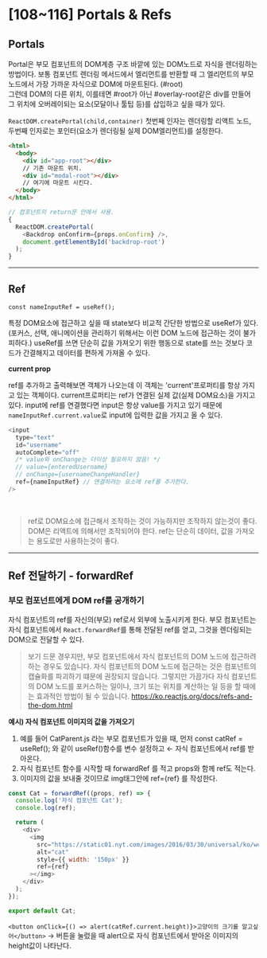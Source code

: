 # [108~116] Portals & Refs

## Portals

Portal은 부모 컴포넌트의 DOM계층 구조 바깥에 있는 DOM노드로 자식을 렌더링하는 방법이다.
보통 컴포넌트 렌더링 메서드에서 엘리먼트를 반환할 때 그 엘리먼트의 부모노드에서 가장 가까운 자식으로 DOM에 마운트된다. (#root)  
그런데 DOM의 다른 위치, 이를테면 #root가 아닌 #overlay-root같은 div를 만들어 그 위치에 오버레이되는 요소(모달이나 툴팁 등)를 삽입하고 싶을 때가 있다.

`ReactDOM.createPortal(child,container)`
첫번째 인자는 렌더링할 리액트 노드, 두번째 인자로는 포인터(요소가 렌더링될 실제 DOM엘리먼트)를 설정한다.

```html
<html>
  <body>
    <div id="app-root"></div>
    // 기존 마운트 위치.
    <div id="modal-root"></div>
    // 여기에 마운트 시킨다.
  </body>
</html>
```

```js
// 컴포넌트의 return문 안에서 사용.
{
  ReactDOM.createPortal(
    <Backdrop onConfirm={props.onConfirm} />,
    document.getElementById('backdrop-root')
  );
}
```

---

## Ref

`const nameInputRef = useRef();`

특정 DOM요소에 접근하고 싶을 때 state보다 비교적 간단한 방법으로 useRef가 있다. (포커스, 선택, 애니메이션을 관리하기 위해서는 이런 DOM 노드에 접근하는 것이 불가피하다.)
useRef를 쓰면 단순히 값을 가져오기 위한 행동으로 state를 쓰는 것보다 코드가 간결해지고 데이터를 편하게 가져올 수 있다.

**current prop**

ref를 추가하고 출력해보면 객체가 나오는데 이 객체는 'current'프로퍼티를 항상 가지고 있는 객체이다. current프로퍼티는 ref가 연결된 실제 값(실제 DOM요소)을 가지고 있다.
input에 ref를 연결했다면 input은 항상 value를 가지고 있기 때문에 `nameInputRef.current.value`로 input에 입력한 값을 가지고 올 수 있다.

```js
<input
  type="text"
  id="username"
  autoComplete="off"
  /* value와 onChange는 더이상 필요하지 않음! */
  // value={enteredUsername}
  // onChange={usernameChangeHandler}
  ref={nameInputRef} // 연결하려는 요소에 ref를 추가한다.
/>
```

<br/>

> ref로 DOM요소에 접근해서 조작하는 것이 가능하지만 조작하지 않는것이 좋다. DOM은 리액트에 의해서만 조작되어야 한다. ref는 단순히 데이터, 값을 가져오는 용도로만 사용하는것이 좋다.

---

## Ref 전달하기 - forwardRef

### 부모 컴포넌트에게 DOM ref를 공개하기

자식 컴포넌트의 ref를 자신의(부모) ref로서 외부에 노출시키게 한다. 부모 컴포넌트는 자식 컴포넌트에서 `React.forwardRef`를 통해 전달된 ref를 얻고, 그것을 렌더링되는 DOM으로 전달할 수 있다.

> 보기 드문 경우지만, 부모 컴포넌트에서 자식 컴포넌트의 DOM 노드에 접근하려 하는 경우도 있습니다. 자식 컴포넌트의 DOM 노드에 접근하는 것은 컴포넌트의 캡슐화를 파괴하기 떄문에 권장되지 않습니다. 그렇지만 가끔가다 자식 컴포넌트의 DOM 노드를 포커스하는 일이나, 크기 또는 위치를 계산하는 일 등을 할 때에는 효과적인 방법이 될 수 있습니다. https://ko.reactjs.org/docs/refs-and-the-dom.html

**예시) 자식 컴포넌트 이미지의 값을 가져오기**

1. 예를 들어 CatParent.js 라는 부모 컴포넌트가 있을 때, 먼저 const catRef = useRef(); 와 같이 useRef()함수를 변수 설정하고 <Cat ref={catRef} /> ← 자식 컴포넌트에서 ref를 받아온다.
2. 자식 컴포넌트 함수를 시작할 때 forwardRef 를 적고 props와 함께 ref도 적는다.
3. 이미지의 값을 보내줄 것이므로 img태그안에 ref={ref} 를 작성한다.

```js
const Cat = forwardRef((props, ref) => {
  console.log('자식 컴포넌트 Cat');
  console.log(ref);

  return (
    <div>
      <img
        src="https://static01.nyt.com/images/2016/03/30/universal/ko/well_cat-korean/well_cat-superJumbo-v2.jpg?quality=90&auto=webp"
        alt="cat"
        style={{ width: '150px' }}
        ref={ref}
      ></img>
    </div>
  );
});

export default Cat;
```

`<button onClick={() => alert(catRef.current.height)}>고양이의 크기를 알고싶어</button>`
→ 버튼을 눌렀을 때 alert으로 자식 컴포넌트에서 받아온 이미지의 height값이 나타난다.
